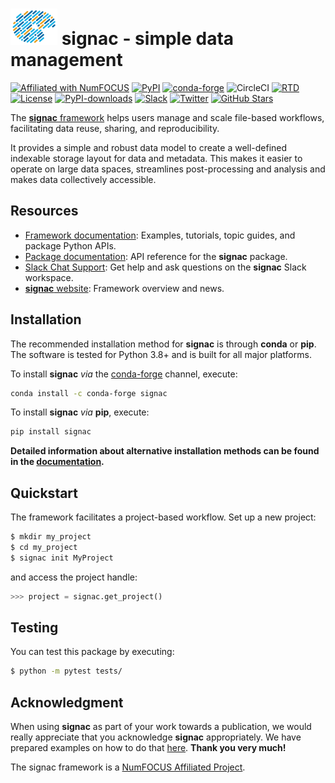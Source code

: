# <img src="https://raw.githubusercontent.com/glotzerlab/signac/master/doc/images/palette-header.png" width="75" height="58"> signac - simple data management

[![Affiliated with NumFOCUS](https://img.shields.io/badge/NumFOCUS-affiliated%20project-orange.svg?style=flat&colorA=E1523D&colorB=007D8A)](https://numfocus.org/sponsored-projects/affiliated-projects)
[![PyPI](https://img.shields.io/pypi/v/signac.svg)](https://pypi.org/project/signac/)
[![conda-forge](https://img.shields.io/conda/vn/conda-forge/signac.svg?style=flat)](https://anaconda.org/conda-forge/signac)
![CircleCI](https://img.shields.io/circleci/project/github/glotzerlab/signac/master.svg)
[![RTD](https://img.shields.io/readthedocs/signac.svg?style=flat)](https://docs.signac.io)
[![License](https://img.shields.io/github/license/glotzerlab/signac.svg)](https://github.com/glotzerlab/signac/blob/master/LICENSE.txt)
[![PyPI-downloads](https://img.shields.io/pypi/dm/signac.svg?style=flat)](https://pypistats.org/packages/signac)
[![Slack](https://img.shields.io/badge/Slack-chat%20support-brightgreen.svg?style=flat&logo=slack)](https://signac.io/slack-invite/)
[![Twitter](https://img.shields.io/twitter/follow/signacdata?style=social)](https://twitter.com/signacdata)
[![GitHub Stars](https://img.shields.io/github/stars/glotzerlab/signac?style=social)](https://github.com/glotzerlab/signac/)

The [**signac** framework](https://signac.io) helps users manage and scale file-based workflows, facilitating data reuse, sharing, and reproducibility.

It provides a simple and robust data model to create a well-defined indexable storage layout for data and metadata.
This makes it easier to operate on large data spaces, streamlines post-processing and analysis and makes data collectively accessible.

## Resources

- [Framework documentation](https://docs.signac.io/):
  Examples, tutorials, topic guides, and package Python APIs.
- [Package documentation](https://docs.signac.io/projects/core/):
  API reference for the **signac** package.
- [Slack Chat Support](https://signac.io/slack-invite/):
  Get help and ask questions on the **signac** Slack workspace.
- [**signac** website](https://signac.io/):
  Framework overview and news.

## Installation

The recommended installation method for **signac** is through **conda** or **pip**.
The software is tested for Python 3.8+ and is built for all major platforms.

To install **signac** *via* the [conda-forge](https://conda-forge.github.io/) channel, execute:

```bash
conda install -c conda-forge signac
```

To install **signac** *via* **pip**, execute:

```bash
pip install signac
```

**Detailed information about alternative installation methods can be found in the [documentation](https://docs.signac.io/en/latest/installation.html).**

## Quickstart

The framework facilitates a project-based workflow.
Set up a new project:

```bash
$ mkdir my_project
$ cd my_project
$ signac init MyProject
```

and access the project handle:

```python
>>> project = signac.get_project()
```

## Testing

You can test this package by executing:

```bash
$ python -m pytest tests/
```

## Acknowledgment

When using **signac** as part of your work towards a publication, we would really appreciate that you acknowledge **signac** appropriately.
We have prepared examples on how to do that [here](https://docs.signac.io/en/latest/acknowledge.html).
**Thank you very much!**

The signac framework is a [NumFOCUS Affiliated Project](https://numfocus.org/sponsored-projects/affiliated-projects).
